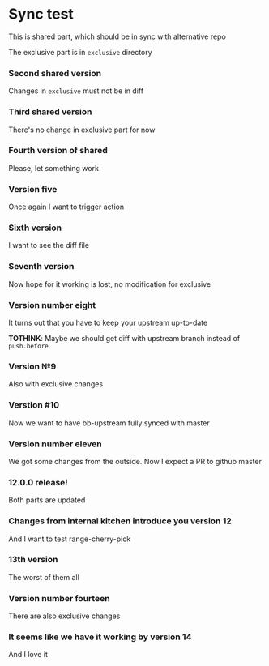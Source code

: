 # Sync test

This is shared part, which should be in sync with alternative repo

The exclusive part is in `exclusive` directory

### Second shared version

Changes in `exclusive` must not be in diff

### Third shared version

There's no change in exclusive part for now

### Fourth version of shared

Please, let something work

### Version five

Once again I want to trigger action

### Sixth version

I want to see the diff file

### Seventh version

Now hope for it working is lost, no modification for exclusive

### Version number eight

It turns out that you have to keep your upstream up-to-date

**TOTHINK**: Maybe we should get diff with upstream branch instead of `push.before`

### Version №9

Also with exclusive changes

### Verstion #10

Now we want to have bb-upstream fully synced with master

### Version number eleven

We got some changes from the outside. Now I expect a PR to github master

### 12.0.0 release!

Both parts are updated

### Changes from internal kitchen introduce you version 12

And I want to test range-cherry-pick

### 13th version

The worst of them all

### Version number fourteen

There are also exclusive changes

### It seems like we have it working by version 14

And I love it
